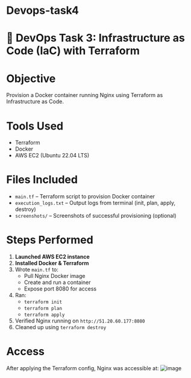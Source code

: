 # Devops-task4
# 🚀 DevOps Task 3: Infrastructure as Code (IaC) with Terraform

# Objective
Provision a Docker container running Nginx using Terraform as Infrastructure as Code.

# Tools Used
- Terraform
- Docker
- AWS EC2 (Ubuntu 22.04 LTS)

#  Files Included
- `main.tf` – Terraform script to provision Docker container
- `execution_logs.txt` – Output logs from terminal (init, plan, apply, destroy)
- `screenshots/` – Screenshots of successful provisioning (optional)

# Steps Performed

1. **Launched AWS EC2 instance**
2. **Installed Docker & Terraform**
3. Wrote `main.tf` to:
   - Pull Nginx Docker image
   - Create and run a container
   - Expose port 8080 for access
4. Ran:
   - `terraform init`
   - `terraform plan`
   - `terraform apply`
5. Verified Nginx running on `http://51.20.60.177:8080`
6. Cleaned up using `terraform destroy`

# Access
After applying the Terraform config, Nginx was accessible at:
![image](https://github.com/user-attachments/assets/50a2227c-0cc3-41cb-bd20-ca86ed69c0a5)

